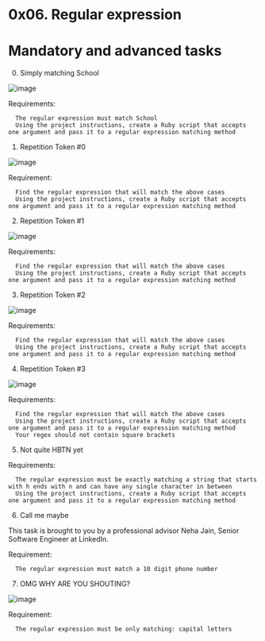 # 0x06. Regular expression


# Mandatory and advanced tasks

0. Simply matching School

![image](https://user-images.githubusercontent.com/54449260/202000718-fe0f9537-b34c-4e83-ab88-aac09c4b9e10.png)

Requirements:

      The regular expression must match School
      Using the project instructions, create a Ruby script that accepts one argument and pass it to a regular expression matching method

1. Repetition Token #0

![image](https://user-images.githubusercontent.com/54449260/202000985-68ec94ef-4c9b-4cb0-ba1a-2a20be628700.png)


Requirement:

      Find the regular expression that will match the above cases
      Using the project instructions, create a Ruby script that accepts one argument and pass it to a regular expression matching method
    
2. Repetition Token #1

![image](https://user-images.githubusercontent.com/54449260/202001178-7da43488-7e65-4975-8cfc-37ce2ecd3e55.png)


Requirements:

      Find the regular expression that will match the above cases
      Using the project instructions, create a Ruby script that accepts one argument and pass it to a regular expression matching method

3. Repetition Token #2

![image](https://user-images.githubusercontent.com/54449260/202001323-2fcf64f7-1fd2-404d-ae9d-cef2e0f3d9ca.png)


Requirements:

      Find the regular expression that will match the above cases
      Using the project instructions, create a Ruby script that accepts one argument and pass it to a regular expression matching method

4. Repetition Token #3

![image](https://user-images.githubusercontent.com/54449260/202001441-14741d58-184d-4b20-9584-e4a3f1698673.png)


Requirements:

      Find the regular expression that will match the above cases
      Using the project instructions, create a Ruby script that accepts one argument and pass it to a regular expression matching method
      Your regex should not contain square brackets
    
5. Not quite HBTN yet

Requirements:

      The regular expression must be exactly matching a string that starts with h ends with n and can have any single character in between
      Using the project instructions, create a Ruby script that accepts one argument and pass it to a regular expression matching method
    
6. Call me maybe

This task is brought to you by a professional advisor Neha Jain, Senior Software Engineer at LinkedIn.

Requirement:

      The regular expression must match a 10 digit phone number

7. OMG WHY ARE YOU SHOUTING?

![image](https://user-images.githubusercontent.com/54449260/202001827-9255a0e6-ce8f-472d-bf85-953500c68cda.png)

Requirement:

      The regular expression must be only matching: capital letters
